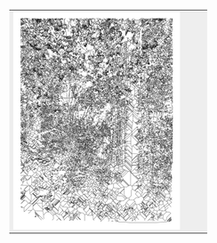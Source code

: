 <table>
  <tr>
    <td bgcolor="#eee">
      <a href="http://jccarius.art/~/15-08-2020-10" target="view">
        <img src="300x/15-08-2020-10-300x.png">
      </a>
    </td>
    <td bgcolor="#eee">
    </td>
    <td bgcolor="#eee">
    </td>
    <td bgcolor="#eee">
    </td>
  </tr>
</table>
